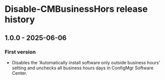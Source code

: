 # Disable-CMBusinessHors release history

## 1.0.0 - 2025-06-06

### First version

* Disables the 'Automatically install software only outside business hours' setting and unchecks all business hours days in ConfigMgr Software Center.
